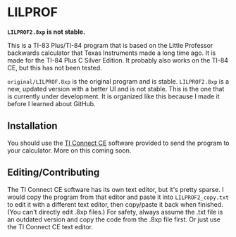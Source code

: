 # LILPROF
**`LILPROF2.8xp` is not stable.**

This is a TI-83 Plus/TI-84 program that is based on the Little Professor backwards calculator that Texas Instruments made a long time ago. It is made for the TI-84 Plus C Silver Edition. It probably also works on the TI-84 CE, but this has not been tested.

`original/LILPROF.8xp` is the original program and is stable. `LILPROF2.8xp` is a new, updated version with a better UI and is not stable. This is the one that is currently under development. It is organized like this because I made it before I learned about GitHub.

## Installation

You should use the [TI Connect CE](https://education.ti.com/en/products/computer-software/ti-connect-sw) software provided to send the program to your calculator. More on this coming soon.

## Editing/Contributing

The TI Connect CE software has its own text editor, but it's pretty sparse. I would copy the program from that editor and paste it into `LILPROF2_copy.txt` to edit it with a different text editor, then copy/paste it back when finished. (You can't directly edit .8xp files.) For safety, always assume the .txt file is an outdated version and copy the code from the .8xp file first. Or just use the TI Connect CE text editor. 
